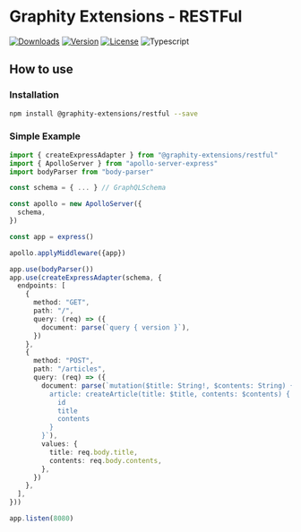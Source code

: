# Graphity Extensions - RESTFul

[![Downloads](https://img.shields.io/npm/dt/@graphity-extensions/restful.svg)](https://npmcharts.com/compare/@graphity-extensions/restful?minimal=true)
[![Version](https://img.shields.io/npm/v/@graphity-extensions/restful.svg)](https://www.npmjs.com/package/@graphity-extensions/restful)
[![License](https://img.shields.io/npm/l/@graphity-extensions/restful.svg)](https://www.npmjs.com/package/@graphity-extensions/restful)
![Typescript](https://img.shields.io/badge/language-Typescript-007acc.svg?style=flat-square)

## How to use

### Installation

```bash
npm install @graphity-extensions/restful --save
```

### Simple Example

```typescript
import { createExpressAdapter } from "@graphity-extensions/restful"
import { ApolloServer } from "apollo-server-express"
import bodyParser from "body-parser"

const schema = { ... } // GraphQLSchema 

const apollo = new ApolloServer({
  schema,
})

const app = express()

apollo.applyMiddleware({app})

app.use(bodyParser())
app.use(createExpressAdapter(schema, {
  endpoints: [
    {
      method: "GET",
      path: "/",
      query: (req) => ({
        document: parse(`query { version }`),
      })
    },
    {
      method: "POST",
      path: "/articles",
      query: (req) => ({
        document: parse(`mutation($title: String!, $contents: String) {
          article: createArticle(title: $title, contents: $contents) {
            id
            title
            contents
          }
        }`),
        values: {
          title: req.body.title,
          contents: req.body.contents,
        },
      })
    },
  ],
}))

app.listen(8080)
```
